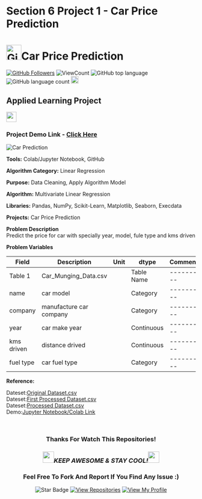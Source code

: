# Section 6 Project 1 - Car Price Prediction

# <a href="https://github.com/bdfd"><img height=40 src="https://cdn.jsdelivr.net/gh/bdfd/Personal_Image_Repo/4.Stamp/BDFD_Stamp.png" alt="GitHub Followers" /></a>Car Price Prediction

<a href="https://github.com/bdfd"><img src="https://img.shields.io/github/followers/bdfd?label=Follow%20Me&logo=github" alt="GitHub Followers" /></a>
![ViewCount](https://views.whatilearened.today/views/github/bdfd/Section6.Project01-Car-Price-Predictor.svg?cache=remove)
![GitHub top language](https://img.shields.io/github/languages/top/bdfd/Section6.Project01-Car-Price-Predictor?style=flat)
![GitHub language count](https://img.shields.io/github/languages/count/bdfd/Section6.Project01-Car-Price-Predictor?style=flat)
<img height=20 src="https://cdn.jsdelivr.net/gh/bdfd/Personal_Image_Repo/7.Color-Icon/Status/Finish.svg" alt="bdfd" />

## Applied Learning Project

<img height="27" src="https://img.shields.io/badge/Prediction using Supervised ML -Level  Intermediate-blue.svg?&style=for-the-badge&logo=TheSparksFoundation&logoColor=red" />

### Project Demo Link - [Click Here](https://car-price-prediction-9dgn.onrender.com/predict/)
![Car Prediction](https://cdn.jsdelivr.net/gh/bdfd/Section6.Project01-Car_Price_Predictor/predict/static/images/Car_Prediction.png)

**Tools:** Colab/Jupyter Notebook, GitHub

**Algorithm Category:** Linear Regression

**Purpose:** Data Cleaning, Apply Algorithm Model

**Algorithm:** Multivariate Linear Regression

**Libraries:** Pandas, NumPy, Scikit-Learn, Matplotlib, Seaborn, Execdata

**Projects:** Car Price Prediction

**Problem Description**  
Predict the price for car with specially year, model, fule type and kms driven

**Problem Variables**

| Field      | Description             | Unit | dtype      | Comments   |
| ---------- | ----------------------- | ---- | ---------- | ---------- |
| Table 1    | Car_Munging_Data.csv    |      | Table Name | ---------- |
| name       | car model               |      | Category   | ---------- |
| company    | manufacture car company |      | Category   | ---------- |
| year       | car make year           |      | Continuous | ---------- |
| kms driven | distance drived         |      | Continuous | ---------- |
| fuel type  | car fuel type           |      | Category   | ---------- |

**Reference:**

<!-- Video Reference:<a href="https://www.youtube.com/watch?v=HEaFU68WAPM"><Resource Name-Youtube> Youtube Video Reference</a>     -->

<!-- Resource Reference:<a href="https://github.com/rajtilakls2510/car_price_predictor"><Resource Name-Github> Github Repository Reference</a>   -->

Dateset:<a href="https://raw.githubusercontent.com/bdfd/Section6.Project01-Car-Price-Predictor/main/dataset/quikr_car.csv">Original Dataset.csv</a>  
Dateset:<a href="https://raw.githubusercontent.com/bdfd/Section6.Project01-Car-Price-Predictor/main/dataset/Car_Preprocessed_Data.csv">First Processed Dataset.csv</a>  
Dateset:<a href="https://raw.githubusercontent.com/bdfd/Section6.Project01-Car-Price-Predictor/main/dataset/Car_Munging_Data.csv">Processed Dataset.csv</a>  
Demo:<a href="https://github.com/bdfd/Section6.Project01-Car-Price-Predictor/blob/main/Car_Price_Predictor.ipynb">Jupyter Notebook/Colab Link</a>  
<!-- Train Dataset:<a href="https://raw.githubusercontent.com/bdfd/Portfolio_Project_10-Salary_Prediction/main/display%20demo/train_x.csv">Train_X.csv</a>,
<a href="https://raw.githubusercontent.com/bdfd/Portfolio_Project_10-Salary_Prediction/main/display%20demo/train_y.csv">Train_y.csv</a>
Test Dataset:<a href="https://raw.githubusercontent.com/bdfd/Portfolio_Project_10-Salary_Prediction/main/display%20demo/test_x.csv">Test_X.csv</a>,
<a href="https://raw.githubusercontent.com/bdfd/Portfolio_Project_10-Salary_Prediction/main/display%20demo/test_y.csv">Test_y.csv</a>   -->
<br>

<div align="center">

### Thanks For Watch This Repositories!

### <img src="https://media.giphy.com/media/WUlplcMpOCEmTGBtBW/giphy.gif" width="30"><i>KEEP AWESOME & STAY COOL!</i><img src="https://media.giphy.com/media/WUlplcMpOCEmTGBtBW/giphy.gif" width="30">

### Feel Free To Fork And Report If You Find Any Issue :)

![Star Badge](https://img.shields.io/static/v1?label=%F0%9F%8C%9F&message=If%20Useful&style=style=flat&color=BC4E99)
[![View Repositories](https://img.shields.io/badge/View-My_Repositories-blue?logo=GitHub)](https://github.com/bdfd?tab=repositories)
[![View My Profile](https://img.shields.io/badge/View-My_Profile-green?logo=GitHub)](https://github.com/bdfd)

</div>
